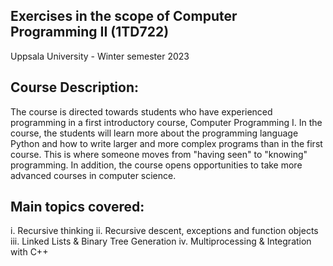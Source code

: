 ## Exercises in the scope of Computer Programming II (1TD722)
Uppsala University - Winter semester 2023


## Course Description:

The course is directed towards students who have experienced programming in a first introductory course, Computer Programming I. 
In the course, the students will learn more about the programming language Python and how to write larger and more complex programs than in the first course. 
This is where someone moves from "having seen" to "knowing" programming. In addition, the course opens opportunities to take more advanced courses in computer science.

## Main topics covered:

  i.   Recursive thinking
  ii.  Recursive descent, exceptions and function objects
  iii. Linked Lists & Binary Tree Generation
  iv.  Multiprocessing & Integration with C++
